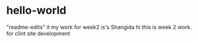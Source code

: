 # hello-world
"readme-edits"
it my work for week2
is's Shangida
hi this is week 2 work.
for clint site development

